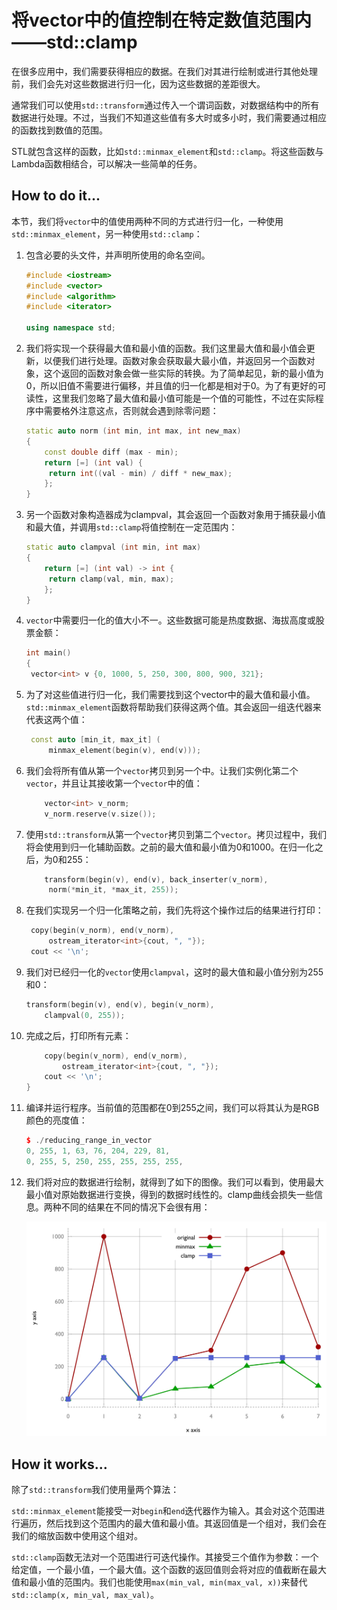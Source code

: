 # 将vector中的值控制在特定数值范围内——std::clamp

在很多应用中，我们需要获得相应的数据。在我们对其进行绘制或进行其他处理前，我们会先对这些数据进行归一化，因为这些数据的差距很大。

通常我们可以使用`std::transform`通过传入一个谓词函数，对数据结构中的所有数据进行处理。不过，当我们不知道这些值有多大时或多小时，我们需要通过相应的函数找到数值的范围。

STL就包含这样的函数，比如`std::minmax_element`和`std::clamp`。将这些函数与Lambda函数相结合，可以解决一些简单的任务。

## How to do it...

本节，我们将`vector`中的值使用两种不同的方式进行归一化，一种使用`std::minmax_element`，另一种使用`std::clamp`：

1. 包含必要的头文件，并声明所使用的命名空间。

   ```c++
   #include <iostream>
   #include <vector>
   #include <algorithm>
   #include <iterator>

   using namespace std;
   ```

2. 我们将实现一个获得最大值和最小值的函数。我们这里最大值和最小值会更新，以便我们进行处理。函数对象会获取最大最小值，并返回另一个函数对象，这个返回的函数对象会做一些实际的转换。为了简单起见，新的最小值为0，所以旧值不需要进行偏移，并且值的归一化都是相对于0。为了有更好的可读性，这里我们忽略了最大值和最小值可能是一个值的可能性，不过在实际程序中需要格外注意这点，否则就会遇到除零问题：

   ```c++
   static auto norm (int min, int max, int new_max)
   {
       const double diff (max - min);
       return [=] (int val) {
       	return int((val - min) / diff * new_max);
       };
   }
   ```

3. 另一个函数对象构造器成为clampval，其会返回一个函数对象用于捕获最小值和最大值，并调用`std::clamp`将值控制在一定范围内：

   ```c++
   static auto clampval (int min, int max)
   {
       return [=] (int val) -> int {
       	return clamp(val, min, max);
       };
   }
   ```

4. `vector`中需要归一化的值大小不一。这些数据可能是热度数据、海拔高度或股票金额：

   ```c++
   int main()
   {
   	vector<int> v {0, 1000, 5, 250, 300, 800, 900, 321};
   ```

5. 为了对这些值进行归一化，我们需要找到这个vector中的最大值和最小值。`std::minmax_element`函数将帮助我们获得这两个值。其会返回一组迭代器来代表这两个值：

   ```c++
   	const auto [min_it, max_it] (
   		minmax_element(begin(v), end(v)));
   ```

6. 我们会将所有值从第一个`vector`拷贝到另一个中。让我们实例化第二个`vector`，并且让其接收第一个`vector`中的值：

   ```c++
       vector<int> v_norm;
       v_norm.reserve(v.size());
   ```

7. 使用`std::transform`从第一个`vector`拷贝到第二个`vector`。拷贝过程中，我们将会使用到归一化辅助函数。之前的最大值和最小值为0和1000。在归一化之后，为0和255：

   ```c++
       transform(begin(v), end(v), back_inserter(v_norm),
       	norm(*min_it, *max_it, 255));
   ```

8. 在我们实现另一个归一化策略之前，我们先将这个操作过后的结果进行打印：

   ```c++
   	copy(begin(v_norm), end(v_norm),
   		ostream_iterator<int>{cout, ", "});
   	cout << '\n'; 
   ```

9. 我们对已经归一化的`vector`使用`clampval`，这时的最大值和最小值分别为255和0：

    ```c++
   	transform(begin(v), end(v), begin(v_norm),
   		clampval(0, 255));
    ```

10. 完成之后，打印所有元素：

    ```c++
    	copy(begin(v_norm), end(v_norm),
    		ostream_iterator<int>{cout, ", "});
    	cout << '\n';
    }	
    ```

11. 编译并运行程序。当前值的范围都在0到255之间，我们可以将其认为是RGB颜色的亮度值：

    ```c++
    $ ./reducing_range_in_vector
    0, 255, 1, 63, 76, 204, 229, 81,
    0, 255, 5, 250, 255, 255, 255, 255,
    ```

12. 我们将对应的数据进行绘制，就得到了如下的图像。我们可以看到，使用最大最小值对原始数据进行变换，得到的数据时线性的。clamp曲线会损失一些信息。两种不同的结果在不同的情况下会很有用：

    ![](../../images/chapter5/5-6-1.png)

## How it works...

除了`std::transform`我们使用量两个算法：

`std::minmax_element`能接受一对`begin`和`end`迭代器作为输入。其会对这个范围进行遍历，然后找到这个范围内的最大值和最小值。其返回值是一个组对，我们会在我们的缩放函数中使用这个组对。

`std::clamp`函数无法对一个范围进行可迭代操作。其接受三个值作为参数：一个给定值，一个最小值，一个最大值。这个函数的返回值则会将对应的值截断在最大值和最小值的范围内。我们也能使用`max(min_val, min(max_val, x))`来替代` std::clamp(x, min_val, max_val) `。

